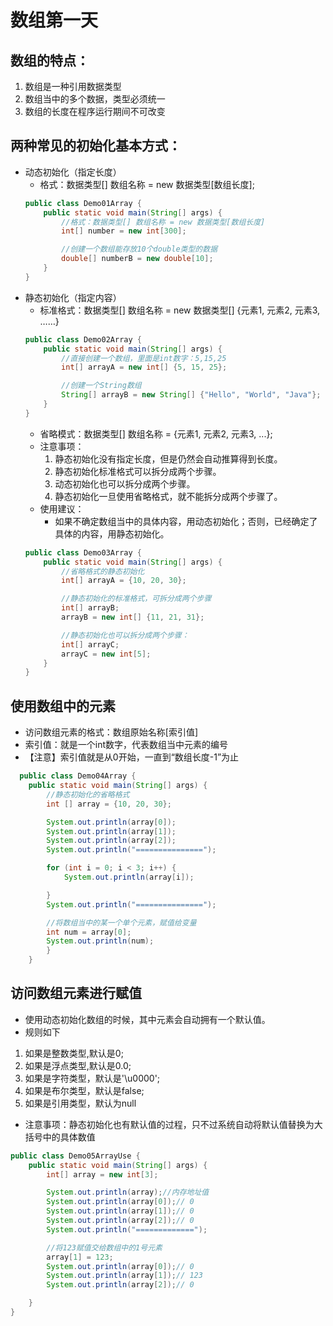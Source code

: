 # 数组第一天
## 数组的特点：
 1. 数组是一种引用数据类型
 2. 数组当中的多个数据，类型必须统一
 3. 数组的长度在程序运行期间不可改变
## 两种常见的初始化基本方式：
- 动态初始化（指定长度）
    - 格式：数据类型[] 数组名称 = new 数据类型[数组长度];
    ```java
    public class Demo01Array {
        public static void main(String[] args) {
            //格式：数据类型[] 数组名称 = new 数据类型[数组长度]
            int[] number = new int[300];

            //创建一个数组能存放10个double类型的数据
            double[] numberB = new double[10];
        }
    }
    ```
- 静态初始化（指定内容）
    - 标准格式：数据类型[] 数组名称 = new 数据类型[] {元素1, 元素2, 元素3, ……}
    ```java
    public class Demo02Array {
        public static void main(String[] args) {
            //直接创建一个数组，里面是int数字：5,15,25
            int[] arrayA = new int[] {5, 15, 25};

            //创建一个String数组
            String[] arrayB = new String[] {"Hello", "World", "Java"};
        }
    }
    ```
    - 省略模式：数据类型[] 数组名称 = {元素1, 元素2, 元素3, ...};
    - 注意事项：
        1. 静态初始化没有指定长度，但是仍然会自动推算得到长度。
        2. 静态初始化标准格式可以拆分成两个步骤。
        3. 动态初始化也可以拆分成两个步骤。
        4. 静态初始化一旦使用省略格式，就不能拆分成两个步骤了。
    - 使用建议：
        - 如果不确定数组当中的具体内容，用动态初始化；否则，已经确定了具体的内容，用静态初始化。
    ```java
    public class Demo03Array {
        public static void main(String[] args) {
            //省略格式的静态初始化
            int[] arrayA = {10, 20, 30};

            //静态初始化的标准格式，可拆分成两个步骤
            int[] arrayB;
            arrayB = new int[] {11, 21, 31};

            //静态初始化也可以拆分成两个步骤：
            int[] arrayC;
            arrayC = new int[5];
        }
    }
    ```
## 使用数组中的元素
- 访问数组元素的格式：数组原始名称[索引值]
- 索引值：就是一个int数字，代表数组当中元素的编号
- 【注意】索引值就是从0开始，一直到“数组长度-1”为止
```java
  public class Demo04Array {
    public static void main(String[] args) {
        //静态初始化的省略格式
        int [] array = {10, 20, 30};

        System.out.println(array[0]);
        System.out.println(array[1]);
        System.out.println(array[2]);
        System.out.println("===============");

        for (int i = 0; i < 3; i++) {
            System.out.println(array[i]);

        }
        System.out.println("===============");

        //将数组当中的某一个单个元素，赋值给变量
        int num = array[0];
        System.out.println(num);
        }
    }  
```
## 访问数组元素进行赋值
- 使用动态初始化数组的时候，其中元素会自动拥有一个默认值。
- 规则如下
1. 如果是整数类型,默认是0;
2. 如果是浮点类型,默认是0.0;
3. 如果是字符类型，默认是'\u0000';
4. 如果是布尔类型，默认是false;
5. 如果是引用类型，默认为null
- 注意事项：静态初始化也有默认值的过程，只不过系统自动将默认值替换为大括号中的具体数值
```java
public class Demo05ArrayUse {
    public static void main(String[] args) {
        int[] array = new int[3];

        System.out.println(array);//内存地址值
        System.out.println(array[0]);// 0
        System.out.println(array[1]);// 0
        System.out.println(array[2]);// 0
        System.out.println("=============");

        //将123赋值交给数组中的1号元素
        array[1] = 123;
        System.out.println(array[0]);// 0
        System.out.println(array[1]);// 123
        System.out.println(array[2]);// 0

    }
}
```
